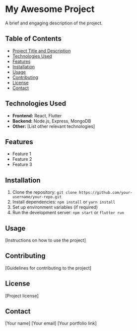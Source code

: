 # My Awesome Project

A brief and engaging description of the project.

## Table of Contents
* [Project Title and Description](#project-title-and-description)
* [Technologies Used](#technologies-used)
* [Features](#features)
* [Installation](#installation)
* [Usage](#usage)
* [Contributing](#contributing)
* [License](#license)
* [Contact](#contact)

## Technologies Used
* **Frontend:** React, Flutter
* **Backend:** Node.js, Express, MongoDB
* **Other:** [List other relevant technologies]

## Features
* Feature 1
* Feature 2
* Feature 3

## Installation
1. Clone the repository: `git clone https://github.com/your-username/your-repo.git`
2. Install dependencies: `npm install` or `yarn install`
3. Set up environment variables (if required)
4. Run the development server: `npm start` or `flutter run`

## Usage
[Instructions on how to use the project]

## Contributing
[Guidelines for contributing to the project]

## License
[Project license]

## Contact
[Your name]
[Your email]
[Your portfolio link]
